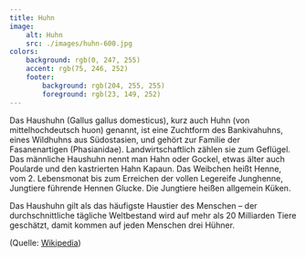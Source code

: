 ```yaml
---
title: Huhn
image:
    alt: Huhn
    src: ./images/huhn-600.jpg
colors:
    background: rgb(0, 247, 255)
    accent: rgb(75, 246, 252)
    footer:
        background: rgb(204, 255, 255)
        foreground: rgb(23, 149, 252)
---
```

Das Haushuhn (Gallus gallus domesticus), kurz auch Huhn (von mittelhochdeutsch huon) genannt, ist eine Zuchtform des Bankivahuhns, eines Wildhuhns aus Südostasien, und gehört zur Familie der Fasanenartigen (Phasianidae). Landwirtschaftlich zählen sie zum Geflügel. Das männliche Haushuhn nennt man Hahn oder Gockel, etwas älter auch Poularde und den kastrierten Hahn Kapaun. Das Weibchen heißt Henne, vom 2. Lebensmonat bis zum Erreichen der vollen Legereife Junghenne, Jungtiere führende Hennen Glucke. Die Jungtiere heißen allgemein Küken.

Das Haushuhn gilt als das häufigste Haustier des Menschen – der durchschnittliche tägliche Weltbestand wird auf mehr als 20 Milliarden Tiere geschätzt, damit kommen auf jeden Menschen drei Hühner.

(Quelle: [Wikipedia](https://de.wikipedia.org/wiki/Haushuhn))